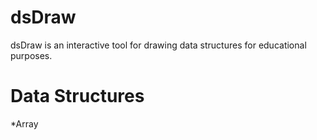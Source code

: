 # dsDraw

dsDraw is an interactive tool for drawing data structures for educational purposes.

# Data Structures

*Array
